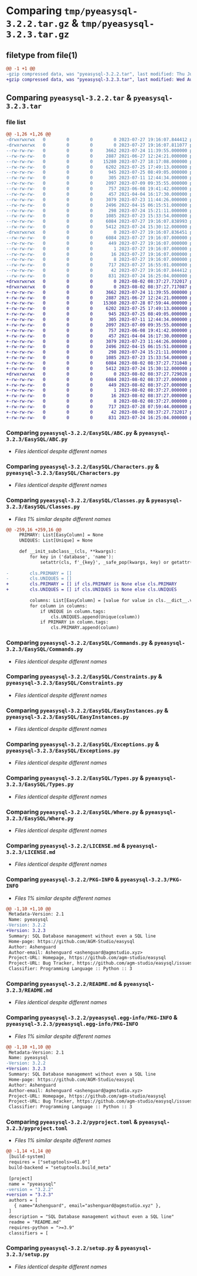 # Comparing `tmp/pyeasysql-3.2.2.tar.gz` & `tmp/pyeasysql-3.2.3.tar.gz`

## filetype from file(1)

```diff
@@ -1 +1 @@
-gzip compressed data, was "pyeasysql-3.2.2.tar", last modified: Thu Jul 27 19:16:07 2023, max compression
+gzip compressed data, was "pyeasysql-3.2.3.tar", last modified: Wed Aug  2 08:37:27 2023, max compression
```

## Comparing `pyeasysql-3.2.2.tar` & `pyeasysql-3.2.3.tar`

### file list

```diff
@@ -1,26 +1,26 @@
-drwxrwxrwx   0        0        0        0 2023-07-27 19:16:07.844412 pyeasysql-3.2.2/
-drwxrwxrwx   0        0        0        0 2023-07-27 19:16:07.811077 pyeasysql-3.2.2/EasySQL/
--rw-rw-rw-   0        0        0     3662 2023-07-24 11:39:55.000000 pyeasysql-3.2.2/EasySQL/ABC.py
--rw-rw-rw-   0        0        0     2887 2021-06-27 12:24:21.000000 pyeasysql-3.2.2/EasySQL/Characters.py
--rw-rw-rw-   0        0        0    15280 2023-07-27 18:17:08.000000 pyeasysql-3.2.2/EasySQL/Classes.py
--rw-rw-rw-   0        0        0     6202 2023-07-25 17:49:13.000000 pyeasysql-3.2.2/EasySQL/Commands.py
--rw-rw-rw-   0        0        0      945 2023-07-25 08:49:05.000000 pyeasysql-3.2.2/EasySQL/Constraints.py
--rw-rw-rw-   0        0        0      305 2023-07-11 12:44:34.000000 pyeasysql-3.2.2/EasySQL/Decorators.py
--rw-rw-rw-   0        0        0     2097 2023-07-09 09:35:55.000000 pyeasysql-3.2.2/EasySQL/EasyInstances.py
--rw-rw-rw-   0        0        0      757 2023-06-08 19:41:42.000000 pyeasysql-3.2.2/EasySQL/Exceptions.py
--rw-rw-rw-   0        0        0      457 2021-04-04 16:17:30.000000 pyeasysql-3.2.2/EasySQL/Logging.py
--rw-rw-rw-   0        0        0     3079 2023-07-23 11:44:26.000000 pyeasysql-3.2.2/EasySQL/Types.py
--rw-rw-rw-   0        0        0     2496 2022-04-15 06:15:51.000000 pyeasysql-3.2.2/EasySQL/Where.py
--rw-rw-rw-   0        0        0      298 2023-07-24 15:21:11.000000 pyeasysql-3.2.2/EasySQL/__init__.py
--rw-rw-rw-   0        0        0     1085 2023-07-23 15:33:54.000000 pyeasysql-3.2.2/LICENSE.md
--rw-rw-rw-   0        0        0     6084 2023-07-27 19:16:07.838993 pyeasysql-3.2.2/PKG-INFO
--rw-rw-rw-   0        0        0     5412 2023-07-24 15:30:12.000000 pyeasysql-3.2.2/README.md
-drwxrwxrwx   0        0        0        0 2023-07-27 19:16:07.836451 pyeasysql-3.2.2/pyeasysql.egg-info/
--rw-rw-rw-   0        0        0     6084 2023-07-27 19:16:07.000000 pyeasysql-3.2.2/pyeasysql.egg-info/PKG-INFO
--rw-rw-rw-   0        0        0      449 2023-07-27 19:16:07.000000 pyeasysql-3.2.2/pyeasysql.egg-info/SOURCES.txt
--rw-rw-rw-   0        0        0        1 2023-07-27 19:16:07.000000 pyeasysql-3.2.2/pyeasysql.egg-info/dependency_links.txt
--rw-rw-rw-   0        0        0       16 2023-07-27 19:16:07.000000 pyeasysql-3.2.2/pyeasysql.egg-info/requires.txt
--rw-rw-rw-   0        0        0        8 2023-07-27 19:16:07.000000 pyeasysql-3.2.2/pyeasysql.egg-info/top_level.txt
--rw-rw-rw-   0        0        0      717 2023-07-27 16:55:01.000000 pyeasysql-3.2.2/pyproject.toml
--rw-rw-rw-   0        0        0       42 2023-07-27 19:16:07.844412 pyeasysql-3.2.2/setup.cfg
--rw-rw-rw-   0        0        0      831 2023-07-24 16:25:04.000000 pyeasysql-3.2.2/setup.py
+drwxrwxrwx   0        0        0        0 2023-08-02 08:37:27.732017 pyeasysql-3.2.3/
+drwxrwxrwx   0        0        0        0 2023-08-02 08:37:27.717087 pyeasysql-3.2.3/EasySQL/
+-rw-rw-rw-   0        0        0     3662 2023-07-24 11:39:55.000000 pyeasysql-3.2.3/EasySQL/ABC.py
+-rw-rw-rw-   0        0        0     2887 2021-06-27 12:24:21.000000 pyeasysql-3.2.3/EasySQL/Characters.py
+-rw-rw-rw-   0        0        0    15360 2023-07-28 07:59:44.000000 pyeasysql-3.2.3/EasySQL/Classes.py
+-rw-rw-rw-   0        0        0     6202 2023-07-25 17:49:13.000000 pyeasysql-3.2.3/EasySQL/Commands.py
+-rw-rw-rw-   0        0        0      945 2023-07-25 08:49:05.000000 pyeasysql-3.2.3/EasySQL/Constraints.py
+-rw-rw-rw-   0        0        0      305 2023-07-11 12:44:34.000000 pyeasysql-3.2.3/EasySQL/Decorators.py
+-rw-rw-rw-   0        0        0     2097 2023-07-09 09:35:55.000000 pyeasysql-3.2.3/EasySQL/EasyInstances.py
+-rw-rw-rw-   0        0        0      757 2023-06-08 19:41:42.000000 pyeasysql-3.2.3/EasySQL/Exceptions.py
+-rw-rw-rw-   0        0        0      457 2021-04-04 16:17:30.000000 pyeasysql-3.2.3/EasySQL/Logging.py
+-rw-rw-rw-   0        0        0     3079 2023-07-23 11:44:26.000000 pyeasysql-3.2.3/EasySQL/Types.py
+-rw-rw-rw-   0        0        0     2496 2022-04-15 06:15:51.000000 pyeasysql-3.2.3/EasySQL/Where.py
+-rw-rw-rw-   0        0        0      298 2023-07-24 15:21:11.000000 pyeasysql-3.2.3/EasySQL/__init__.py
+-rw-rw-rw-   0        0        0     1085 2023-07-23 15:33:54.000000 pyeasysql-3.2.3/LICENSE.md
+-rw-rw-rw-   0        0        0     6084 2023-08-02 08:37:27.731048 pyeasysql-3.2.3/PKG-INFO
+-rw-rw-rw-   0        0        0     5412 2023-07-24 15:30:12.000000 pyeasysql-3.2.3/README.md
+drwxrwxrwx   0        0        0        0 2023-08-02 08:37:27.729028 pyeasysql-3.2.3/pyeasysql.egg-info/
+-rw-rw-rw-   0        0        0     6084 2023-08-02 08:37:27.000000 pyeasysql-3.2.3/pyeasysql.egg-info/PKG-INFO
+-rw-rw-rw-   0        0        0      449 2023-08-02 08:37:27.000000 pyeasysql-3.2.3/pyeasysql.egg-info/SOURCES.txt
+-rw-rw-rw-   0        0        0        1 2023-08-02 08:37:27.000000 pyeasysql-3.2.3/pyeasysql.egg-info/dependency_links.txt
+-rw-rw-rw-   0        0        0       16 2023-08-02 08:37:27.000000 pyeasysql-3.2.3/pyeasysql.egg-info/requires.txt
+-rw-rw-rw-   0        0        0        8 2023-08-02 08:37:27.000000 pyeasysql-3.2.3/pyeasysql.egg-info/top_level.txt
+-rw-rw-rw-   0        0        0      717 2023-07-28 07:59:44.000000 pyeasysql-3.2.3/pyproject.toml
+-rw-rw-rw-   0        0        0       42 2023-08-02 08:37:27.732017 pyeasysql-3.2.3/setup.cfg
+-rw-rw-rw-   0        0        0      831 2023-07-24 16:25:04.000000 pyeasysql-3.2.3/setup.py
```

### Comparing `pyeasysql-3.2.2/EasySQL/ABC.py` & `pyeasysql-3.2.3/EasySQL/ABC.py`

 * *Files identical despite different names*

### Comparing `pyeasysql-3.2.2/EasySQL/Characters.py` & `pyeasysql-3.2.3/EasySQL/Characters.py`

 * *Files identical despite different names*

### Comparing `pyeasysql-3.2.2/EasySQL/Classes.py` & `pyeasysql-3.2.3/EasySQL/Classes.py`

 * *Files 1% similar despite different names*

```diff
@@ -259,16 +259,16 @@
     PRIMARY: List[EasyColumn] = None
     UNIQUES: List[Unique] = None
 
     def __init_subclass__(cls, **kwargs):
         for key in ('database', 'name'):
             setattr(cls, f'_{key}', _safe_pop(kwargs, key) or getattr(cls, f'_{key}'))
 
-        cls.PRIMARY = []
-        cls.UNIQUES = []
+        cls.PRIMARY = [] if cls.PRIMARY is None else cls.PRIMARY
+        cls.UNIQUES = [] if cls.UNIQUES is None else cls.UNIQUES
 
         columns: List[EasyColumn] = [value for value in cls.__dict__.values() if isinstance(value, EasyColumn)]
         for column in columns:
             if UNIQUE in column.tags:
                 cls.UNIQUES.append(Unique(column))
             if PRIMARY in column.tags:
                 cls.PRIMARY.append(column)
```

### Comparing `pyeasysql-3.2.2/EasySQL/Commands.py` & `pyeasysql-3.2.3/EasySQL/Commands.py`

 * *Files identical despite different names*

### Comparing `pyeasysql-3.2.2/EasySQL/Constraints.py` & `pyeasysql-3.2.3/EasySQL/Constraints.py`

 * *Files identical despite different names*

### Comparing `pyeasysql-3.2.2/EasySQL/EasyInstances.py` & `pyeasysql-3.2.3/EasySQL/EasyInstances.py`

 * *Files identical despite different names*

### Comparing `pyeasysql-3.2.2/EasySQL/Exceptions.py` & `pyeasysql-3.2.3/EasySQL/Exceptions.py`

 * *Files identical despite different names*

### Comparing `pyeasysql-3.2.2/EasySQL/Types.py` & `pyeasysql-3.2.3/EasySQL/Types.py`

 * *Files identical despite different names*

### Comparing `pyeasysql-3.2.2/EasySQL/Where.py` & `pyeasysql-3.2.3/EasySQL/Where.py`

 * *Files identical despite different names*

### Comparing `pyeasysql-3.2.2/LICENSE.md` & `pyeasysql-3.2.3/LICENSE.md`

 * *Files identical despite different names*

### Comparing `pyeasysql-3.2.2/PKG-INFO` & `pyeasysql-3.2.3/PKG-INFO`

 * *Files 1% similar despite different names*

```diff
@@ -1,10 +1,10 @@
 Metadata-Version: 2.1
 Name: pyeasysql
-Version: 3.2.2
+Version: 3.2.3
 Summary: SQL Database management without even a SQL line
 Home-page: https://github.com/AGM-Studio/easysql
 Author: Ashenguard
 Author-email: Ashenguard <ashenguard@agmstudio.xyz>
 Project-URL: Homepage, https://github.com/agm-studio/easysql
 Project-URL: Bug Tracker, https://github.com/agm-studio/easysql/issues
 Classifier: Programming Language :: Python :: 3
```

### Comparing `pyeasysql-3.2.2/README.md` & `pyeasysql-3.2.3/README.md`

 * *Files identical despite different names*

### Comparing `pyeasysql-3.2.2/pyeasysql.egg-info/PKG-INFO` & `pyeasysql-3.2.3/pyeasysql.egg-info/PKG-INFO`

 * *Files 1% similar despite different names*

```diff
@@ -1,10 +1,10 @@
 Metadata-Version: 2.1
 Name: pyeasysql
-Version: 3.2.2
+Version: 3.2.3
 Summary: SQL Database management without even a SQL line
 Home-page: https://github.com/AGM-Studio/easysql
 Author: Ashenguard
 Author-email: Ashenguard <ashenguard@agmstudio.xyz>
 Project-URL: Homepage, https://github.com/agm-studio/easysql
 Project-URL: Bug Tracker, https://github.com/agm-studio/easysql/issues
 Classifier: Programming Language :: Python :: 3
```

### Comparing `pyeasysql-3.2.2/pyproject.toml` & `pyeasysql-3.2.3/pyproject.toml`

 * *Files 1% similar despite different names*

```diff
@@ -1,14 +1,14 @@
 [build-system]
 requires = ["setuptools>=61.0"]
 build-backend = "setuptools.build_meta"
 
 [project]
 name = "pyeasysql"
-version = "3.2.2"
+version = "3.2.3"
 authors = [
   { name="Ashenguard", email="ashenguard@agmstudio.xyz" },
 ]
 description = "SQL Database management without even a SQL line"
 readme = "README.md"
 requires-python = ">=3.9"
 classifiers = [
```

### Comparing `pyeasysql-3.2.2/setup.py` & `pyeasysql-3.2.3/setup.py`

 * *Files identical despite different names*

